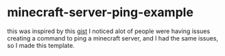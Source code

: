 # minecraft-server-ping-example
this was inspired by this [gist](https://gist.github.com/vegeta897/e3d2fcd4b661bd9d021c397e7505be05)
I noticed alot of people were having issues creating a command to ping a minecraft server, and I had the same issues, so I made this template.
